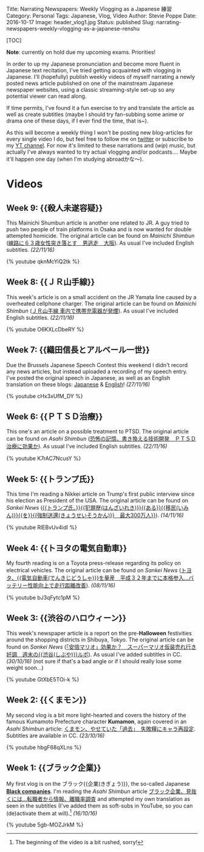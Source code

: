 Title: Narrating Newspapers: Weekly Vlogging as a Japanese 練習
Category: Personal
Tags: Japanese, Vlog, Video
Author: Stevie Poppe
Date: 2016-10-17
Image: header_vlog1.jpg
Status: published
Slug: narrating-newspapers-weekly-vlogging-as-a-japanese-renshu

[TOC]

**Note**: currently on hold due my upcoming exams. Priorities!

<!-- PELICAN_BEGIN_SUMMARY -->

In order to up my Japanese pronunciation and become more fluent in Japanese text recitation, I've tried getting acquainted with vlogging in Japanese. I'll (hopefully) publish weekly videos of myself narrating a newly posted news article published on one of the mainstream Japanese newspaper websites, using a classic streaming-style set-up so any potential viewer can read along.

If time permits, I've found it a fun exercise to try and translate the article as well as create subtitles (maybe I should try fan-subbing some anime or drama one of these days, if I ever find the time, that is~).

<!-- PELICAN_END_SUMMARY -->

As this will become a weekly thing I won't be posting new blog-articles for every single video I do, but feel free to follow me on [twitter](https://twitter.com/PoppeStevie) or subscribe to my [YT channel](https://www.youtube.com/channel/UC-wW8gg1lGVn99X9ue6_eVA). For now it's limited to these narrations and (*wip*) music, but actually I've always wanted to try actual vlogging and/or podcasts.... Maybe it'll happen one day (when I'm studying abroadかな～).

# Videos

## Week 9: {{殺人未遂容疑}}

This Mainichi Shumbun article is another one related to JR. A guy tried to push two people of train platforms in Osaka and is now wanted for double attempted homicide. The original article can be found on *Mainichi Shimbun* ([線路に６３歳女性突き落とす　男逃走　大阪](http://mainichi.jp/articles/20161212/k00/00m/040/075000c#)). As usual I've included English subtitles. *(22/11/16)*

{% youtube qknMcYiQ2tk %}

## Week 8: {{ＪＲ山手線}}

This week's article is on a small accident on the JR Yamata line caused by a overheated cellphone charger. The original article can be found on *Mainichi Shimbun* ([ＪＲ山手線 車内で携帯充電器が発煙](http://mainichi.jp/articles/20161205/k00/00m/040/029000c)). As usual I've included English subtitles. *(22/11/16)*

{% youtube O6KXLcDbeRY %}

## Week 7: {{織田信長とアルベール一世}}

Due the Brussels Japanese Speech Contest this weekend I didn't record any news articles, but instead uploaded a recording of my speech entry. I've posted the original speech in Japanese, as well as an English translation on these blogs: [Japanese](https://steviepoppe.net/blog/2016/12/oda-nobunaga-to-aruberu-issei/) & [English](https://steviepoppe.net/blog/2016/11/oda-nobunaga-and-king-albert-the-shared-history-of-our-nations-people/)! *(27/11/16)*

{% youtube cHx3xUfM_DY %}

## Week 6: {{ＰＴＳＤ治療}}

This one's an article on a possible treatment to PTSD. The original article can be found on *Asahi Shimbun* ([恐怖の記憶、書き換える技術開発　ＰＴＳＤ治療に効果か](http://www.asahi.com/articles/ASJCM5GVTJCMULBJ00D.html)). As usual I've included English subtitles. *(22/11/16)*

{% youtube K7rAC7NcusY %}

## Week 5: {{トランプ氏}}

This time I'm reading a Nikkei article on Trump's first public interview since his election as President of the USA. The original article can be found on *Sankei News* ([{{トランプ氏、}}{{犯罪歴(はんざいれき)}}{{ある}}{{移民(いみん)}}{{を}}{{強制送還(きょうせいそうかん)}}　最大300万人}}](http://www.nikkei.com/article/DGXLASGM14H0L_U6A111C1EAF000/?dg=1)). *(14/11/16)*

{% youtube RlEBvUv4idI %}

## Week 4: {{トヨタの電気自動車}}

My fourth reading is on a Toyota press-release regarding its policy on electrical vehicles. The original article can be found on *Sankei News* ([トヨタ、{{電気自動車(でんきじどうしゃ)}}を量産　平成３２年までに本格参入…バッテリー性能向上で走行距離改善](http://www.sankei.com/west/news/161107/wst1611070037-n2.html)). *(08/11/16)*

{% youtube bJ3qFytc1pM %}

## Week 3: {{渋谷のハロウィーン}}

This week's newspaper article is a report on the pre-**Halloween** festivities around the shopping districts in Shibuya, Tokyo. The original article can be found on *Sankei News* ([「安倍マリオ」効果か？　スーパーマリオ仮装売れ行き好調　週末の{{渋谷(しぶや)}}ルポ](http://www.sankei.com/life/news/161029/lif1610290035-n1.html)). As usual I've added subtitles in CC. *(30/10/16)* (not sure if that's a bad angle or if I should really lose some weight soon...)

{% youtube GtXbE5TOi-k %}

## Week 2: {{くまモン}}

My second vlog is a bit more light-hearted and covers the history of the famous Kumamoto Prefecture character **Kumamon**, again covered in an *Asahi Shimbun* article: [くまモン、やせていた「過去」　失敗糧にキャラ再設定](http://digital.asahi.com/articles/ASJ9Y3K05J9YTLVB00F.html). Subtitles are available in CC. *(23/10/16)*

{% youtube hbgF68qXLns %}

## Week 1: {{ブラック企業}}

My first vlog is on the ブラック{{企業(きぎょう)}}, the so-called Japanese **[Black companies](https://en.wikipedia.org/wiki/Black_company_(Japanese_term))**. I'm reading the *Asahi Shimbun* article [ブラック企業、見抜くには…転職者から情報、離職率調査](http://digital.asahi.com/articles/ASJBG5DH5JBGUTIL03S.html) and attempted my own translation as seen in the subtitles (I've added them as soft-subs in YouTube, so you can (de)activate them at will).[^1] *(16/10/16)*

{% youtube 5gb-MOZJrkM %}

[^footnote]: Photograph of my desktop set-up. My voice-recorder is a Blue Snowball model.
[^1]: The beginning of the video is a bit rushed, sorry!